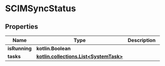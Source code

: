 
# SCIMSyncStatus

## Properties
Name | Type | Description | Notes
------------ | ------------- | ------------- | -------------
**isRunning** | **kotlin.Boolean** |  |  [readonly]
**tasks** | [**kotlin.collections.List&lt;SystemTask&gt;**](SystemTask.md) |  |  [readonly]



